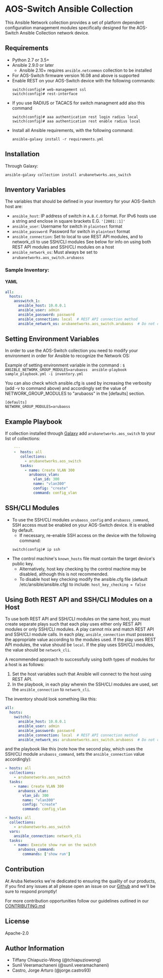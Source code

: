 
AOS-Switch Ansible Collection
=========

This Ansible Network collection provides a set of platform dependent configuration
 management modules specifically designed for the AOS-Switch Ansible Collection
 network device.

Requirements
------------

* Python 2.7 or 3.5+
* Ansible 2.9.0 or later
  * Ansible 2.10+ requires `ansible.netcommon` collection to be installed  
* For AOS-Switch firmware version 16.08 and above is supported
* Enable REST on your AOS-Switch device with the following commands:
    ```
    switch(config)# web-management ssl
    switch(config)# rest-interface
    ```
* If you use RADIUS or TACACS for switch managment add also this command
    ```
    switch(config)# aaa authentication rest login radius local
    switch(config)# aaa authentication rest enable radius local
    ```
* Install all Ansible requirements, with the following command:
    ```
    ansible-galaxy install -r requirements.yml
    ```

Installation
------------

Through Galaxy:

```
ansible-galaxy collection install arubanetworks.aos_switch
```

Inventory Variables
--------------

The variables that should be defined in your inventory for your AOS-Switch host are:

* `ansible_host`: IP address of switch in `A.B.C.D` format. For IPv6 hosts use a string and enclose in square brackets E.G. `'[2001::1]'` 
* `ansible_user`: Username for switch in `plaintext` format  
* `ansible_password`: Password for switch in `plaintext` format  
* `ansible_connection`: Set to local to use REST API modules, and to network_cli to use SSH/CLI modules
    See below for info on using both REST API modules and SSH/CLI modules on a host
* `ansible_network_os`: Must always be set to `arubanetworks.aos_switch.arubaoss`  

### Sample Inventory:

#### YAML

```yaml
all:
  hosts:
    aosswitch_1:
      ansible_host: 10.0.0.1
      ansible_user: admin
      ansible_password: password
      ansible_connection: local  # REST API connection method
      ansible_network_os: arubanetworks.aos_switch.arubaoss  # Do not change
```

Setting Environment Variables
--------------
In order to use the AOS-Switch collection you need to modify your environment in order for Ansible to recognize the Network OS:  

Example of setting environment variable in the command :
 `$ ANSIBLE_NETWORK_GROUP_MODULES=arubaoss  ansible-playbook sample_playbook.yml -i inventory.yml`   

 You can also check which ansible.cfg is used by increasing the verbosity (add -v to command above) and accordingly set the value of NETWORK_GROUP_MODULES to "arubaoss" in the [defaults] section.
```
[defaults]
NETWORK_GROUP_MODULES=arubaoss
```

Example Playbook
----------------
If collection installed through [Galaxy](https://galaxy.ansible.com/arubanetworks/aos-switch)
add `arubanetworks.aos_switch` to your list of collections:

```yaml
    ---
    -  hosts: all
       collections:
         - arubanetworks.aos_switch
       tasks:
         - name: Create VLAN 300
           arubaoss_vlan:
             vlan_id: 300
             name: "vlan300"
             config: "create"
             command: config_vlan
```

SSH/CLI Modules
----------------
* To use the SSH/CLI modules `arubaoss_config` and `arubaoss_command`, SSH access must
 be enabled on your AOS-Switch device. It is enabled by default.
    * If necessary, re-enable SSH access on the device with the following command:
    ```
    switch(config)# ip ssh
    ```
* The control machine's `known_hosts` file must contain the target device's public key.
    * Alternatively, host key checking by the control machine may be disabled, although this is not recommended.
    * To disable host key checking modify the ansible.cfg file (default /etc/ansible/ansible.cfg) to include:
      `host_key_checking = false`
      
Using Both REST API and SSH/CLI Modules on a Host
----------------

To use both REST API and SSH/CLI modules on the same host, 
you must create separate plays such 
that each play uses either only REST API modules or only SSH/CLI modules.
A play cannot mix and match REST API and SSH/CLI module calls.
In each play, `ansible_connection` must possess the appropriate value 
according to the modules used. 
If the play uses REST API modules, the value should be `local`. 
If the play uses SSH/CLI modules, the value should be `network_cli`.
 
A recommended approach to successfully using both types of modules for a host
is as follows:
1. Set the host variables such that Ansible will connect to the host using REST API.
2. In the playbook, in each play wherein the SSH/CLI
modules are used, set the `ansible_connection` to `network_cli`. 

The inventory should look something like this:

```yaml
all:
  hosts:
    switch1:
      ansible_host: 10.0.0.1
      ansible_user: admin
      ansible_password: password
      ansible_connection: local  # REST API connection method
      ansible_network_os: arubanetworks.aos_switch.arubaoss  # Do not change
```

and the playbook like this (note how the second play, which uses the SSH/CLI module `arubaoss_command`,
sets the `ansible_connection` value accordingly):

```yaml
- hosts: all
  collections:
    - arubanetworks.aos_switch
  tasks:
    - name: Create VLAN 300
      arubaoss_vlan:
        vlan_id: 300
        name: "vlan300"
        config: "create"
        command: config_vlan

- hosts: all
  collections:
    - arubanetworks.aos_switch
  vars:
    ansible_connection: network_cli
  tasks:
    - name: Execute show run on the switch
      arubaoss_command:
        commands: ['show run']
```

Contribution
-------
At Aruba Networks we're dedicated to ensuring the quality of our products, if you find any
issues at all please open an issue on our [Github](https://github.com/aruba/aos-switch-ansible-collection) and we'll be sure to respond promptly!

For more contribution opportunities follow our guidelines outlined in our [CONTRIBUTING.md](https://github.com/aruba/aos-switch-ansible-collection/blob/master/CONTRIBUTING.md)

License
-------

Apache-2.0

Author Information
------------------
 - Tiffany Chiapuzio-Wong (@tchiapuziowong)
 - Sunil Veeramachaneni (@sunil.veeramachaneni)
 - Castro, Jorge Arturo (@jorge.castro93)

